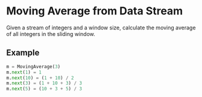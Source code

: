 # Moving Average from Data Stream
Given a stream of integers and a window size, calculate the moving average of all integers in the sliding window.

## Example
```python
m = MovingAverage(3)
m.next(1) = 1
m.next(10) = (1 + 10) / 2
m.next(3) = (1 + 10 + 3) / 3
m.next(5) = (10 + 3 + 5) / 3
```